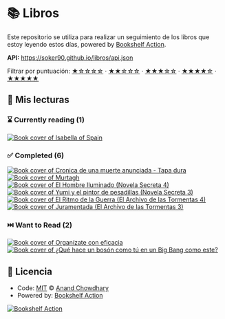 # 📚 Libros

Este repositorio se utiliza para realizar un seguimiento de los libros que estoy leyendo estos días, powered by [Bookshelf Action](https://github.com/AnandChowdhary/bookshelf-action).

**API:** https://soker90.github.io/libros/api.json

Filtrar por puntuación:
[★☆☆☆☆](https://github.com/soker90/libros/issues?q=is:issue+label:%22rating:+1/5%22+) ·
[★★☆☆☆](https://github.com/soker90/libros/issues?q=is:issue+label:%22rating:+2/5%22+) ·
[★★★☆☆](https://github.com/soker90/libros/issues?q=is:issue+label:%22rating:+3/5%22+) ·
[★★★★☆](https://github.com/soker90/libros/issues?q=is:issue+label:%22rating:+4/5%22+) ·
[★★★★★](https://github.com/soker90/libros/issues?q=is:issue+label:%22rating:+5/5%22+)

## 📖 Mis lecturas

<!--start:bookshelf-action-->
### ⌛ Currently reading (1)

[![Book cover of Isabella of Spain](https://images.weserv.nl/?url=http%3A%2F%2Fbooks.google.com%2Fbooks%2Fcontent%3Fid%3DM_mwngEACAAJ%26printsec%3Dfrontcover%26img%3D1%26zoom%3D1%26source%3Dgbs_api&w=128&h=196&fit=contain)](https://github.com/soker90/libros/issues/16 "Isabella of Spain by William Thomas Walsh")

### ✅ Completed (6)

[![Book cover of Cronica de una muerte anunciada - Tapa dura](https://images.weserv.nl/?url=http%3A%2F%2Fbooks.google.com%2Fbooks%2Fcontent%3Fid%3DbQ8_ckZEYDkC%26printsec%3Dfrontcover%26img%3D1%26zoom%3D1%26edge%3Dcurl%26source%3Dgbs_api&w=128&h=196&fit=contain)](https://github.com/soker90/libros/issues/18 "Cronica de una muerte anunciada - Tapa dura by Gabriel Garca̕ Mr̀quez completed in 1 day on March 2024")
[![Book cover of Murtagh](https://images.weserv.nl/?url=http%3A%2F%2Fbooks.google.com%2Fbooks%2Fcontent%3Fid%3DV6WvEAAAQBAJ%26printsec%3Dfrontcover%26img%3D1%26zoom%3D1%26edge%3Dcurl%26source%3Dgbs_api&w=128&h=196&fit=contain)](https://github.com/soker90/libros/issues/14 "Murtagh by Christopher Paolini completed in 1 week on February 2024")
[![Book cover of El Hombre Iluminado (Novela Secreta 4)](https://images.weserv.nl/?url=http%3A%2F%2Fbooks.google.com%2Fbooks%2Fcontent%3Fid%3Dxn3aEAAAQBAJ%26printsec%3Dfrontcover%26img%3D1%26zoom%3D1%26edge%3Dcurl%26source%3Dgbs_api&w=128&h=196&fit=contain)](https://github.com/soker90/libros/issues/13 "El Hombre Iluminado (Novela Secreta 4) by Brandon Sanderson completed in 2 weeks on February 2024")
[![Book cover of Yumi y el pintor de pesadillas (Novela Secreta 3)](https://images.weserv.nl/?url=http%3A%2F%2Fbooks.google.com%2Fbooks%2Fcontent%3Fid%3DDDHFEAAAQBAJ%26printsec%3Dfrontcover%26img%3D1%26zoom%3D1%26edge%3Dcurl%26source%3Dgbs_api&w=128&h=196&fit=contain)](https://github.com/soker90/libros/issues/3 "Yumi y el pintor de pesadillas (Novela Secreta 3) by Brandon Sanderson completed in 2 months on November 2023")
[![Book cover of El Ritmo de la Guerra (El Archivo de las Tormentas 4)](https://images.weserv.nl/?url=http%3A%2F%2Fbooks.google.com%2Fbooks%2Fcontent%3Fid%3DNFfuDwAAQBAJ%26printsec%3Dfrontcover%26img%3D1%26zoom%3D1%26edge%3Dcurl%26source%3Dgbs_api&w=128&h=196&fit=contain)](https://github.com/soker90/libros/issues/1 "El Ritmo de la Guerra (El Archivo de las Tormentas 4) by Brandon Sanderson completed in 1 month on November 2023")
[![Book cover of Juramentada (El Archivo de las Tormentas 3)](https://images.weserv.nl/?url=http%3A%2F%2Fbooks.google.com%2Fbooks%2Fcontent%3Fid%3DucRODwAAQBAJ%26printsec%3Dfrontcover%26img%3D1%26zoom%3D1%26edge%3Dcurl%26source%3Dgbs_api&w=128&h=196&fit=contain)](https://github.com/soker90/libros/issues/4 "Juramentada (El Archivo de las Tormentas 3) by Brandon Sanderson completed in 2 weeks on August 2023")

### ⏭️ Want to Read (2)

[![Book cover of Organízate con eficacia](https://images.weserv.nl/?url=https%3A%2F%2Ftse2.mm.bing.net%2Fth%3Fq%3DOrgan%25C3%25ADzate%2520con%2520eficacia%2520by%2520David%2520Allen%26w%3D256%26c%3D7%26rs%3D1%26p%3D0%26dpr%3D3%26pid%3D1.7%26mkt%3Den-IN%26adlt%3Dmoderate&w=128&h=196&fit=contain)](https://github.com/soker90/libros/issues/17 "Organízate con eficacia by David Allen completed in undefined on Invalid Date")
[![Book cover of ¿Qué hace un bosón como tú en un Big Bang como este?](https://images.weserv.nl/?url=http%3A%2F%2Fbooks.google.com%2Fbooks%2Fcontent%3Fid%3DLKaIEAAAQBAJ%26printsec%3Dfrontcover%26img%3D1%26zoom%3D1%26edge%3Dcurl%26source%3Dgbs_api&w=128&h=196&fit=contain)](https://github.com/soker90/libros/issues/7 "¿Qué hace un bosón como tú en un Big Bang como este? by Javier Santaolalla completed in undefined on Invalid Date")

<!--end:bookshelf-action-->

## 📄 Licencia

- Code: [MIT](./LICENSE) © [Anand Chowdhary](https://anandchowdhary.com)
- Powered by: [Bookshelf Action](https://github.com/AnandChowdhary/bookshelf-action)

[![Bookshelf Action](https://github.com/AnandChowdhary/bookshelf-action/blob/HEAD/assets/logo.svg)](https://github.com/AnandChowdhary/bookshelf-action)
